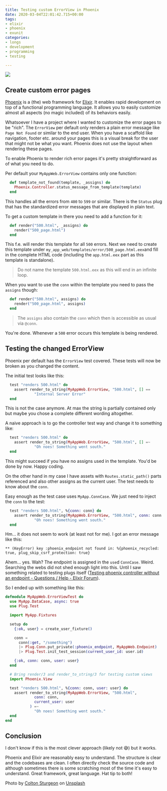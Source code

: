 ```yaml
---
title: Testing custom ErrorView in Phoenix
date: 2020-03-04T22:01:42.715+00:00
tags:
- elixir
- phoenix
- exunit
categories:
- longs
- development
- programming
- testing

---
```

![](/uploads/2020/03/07/colton-sturgeon-TUSJWsPnnJ8-unsplash.jpg)

## Create custom error pages

[Phoenix](http://phoenixframework.org) is a (the) web framework for [Elixir](https://elixir-lang.org). It enables rapid development on top of a functional programming language. It allows you to easily customize almost all aspects (no magic included) of its behaviors easily.

Whatsoever I have a project where I wanted to customize the error pages to be "rich". The `ErrorView` per default only renders a plain error message like `Page Not Found` or similar to the end user. When you have a scaffold like navigation, footer etc. around your pages this is a visual break for the user that might not be what you want. Phoenix does not use the layout when rendering these pages.

To enable Phoenix to render rich error pages it's pretty straightforward as of what you need to do.

Per default your `MyAppWeb.ErrorView` contains only one function:

```elixir {linenos=table}
  def template_not_found(template, _assigns) do
    Phoenix.Controller.status_message_from_template(template)
  end
```

This handles all the errors from `400` to `599` or similar. There is the `Status` plug that has the standardized error messages that are displayed in plain text.

To get a custom template in there you need to add a function for it:

```elixir {linenos=table}
  def render("500.html", _assigns) do
    render("500_page.html")
  end
```

This f.e. will render this template for all `500` errors. Next we need to create this template under `my_app_web/templates/error/500_page.html.eex`and fill in the complete HTML code (including the `app.html.eex` part as this template is standalone).

> Do not name the template `500.html.eex` as this will end in an infinite loop.

When you want to use the `conn` within the template you need to pass the `assigns` though:

```elixir {linenos=table}
  def render("500.html", assigns) do
    render("500_page.html", assigns)
  end
```

> The `assigns` also contain the `conn` which then is accessible as usual via `@conn`.

You're done. Whenever a `500` error occurs this template is being rendered.

## Testing the changed ErrorView

Phoenix per default has the `ErrorView` test covered. These tests will now be broken as you changed the content.

The initial test looks like this:

```elixir {linenos=table}
  test "renders 500.html" do
    assert render_to_string(MyAppWeb.ErrorView, "500.html", [] ==
             "Internal Server Error"
  end
```

This is not the case anymore. At max the string is partially contained only but maybe you chose a complete different wording altogether.

A naive approach is to go the controller test way and change it to something like:

```elixir {linenos=table}
  test "renders 500.html" do
    assert render_to_string(MyAppWeb.ErrorView, "500.html", [] =~
             "Oh noes! Something went south."
  end
```

This might succeed if you have no assigns used in the template. You'd be done by now. Happy coding.

On the other hand in my case I have assets with `Routes.static_path()` parts referenced and also other assigns as the current user. The test needs to know about the `conn`.

Easy enough as the test case uses `MyApp.ConnCase`. We just need to inject the `conn` to the test:

```elixir {linenos=table}
  test "renders 500.html", %{conn: conn} do
    assert render_to_string(MyAppWeb.ErrorView, "500.html", conn: conn =~
             "Oh noes! Something went south."
  end
```

Hm... it does not seem to work (at least not for me). I got an error message like this:

```shell {linenos=table}
** (KeyError) key :phoenix_endpoint not found in: %{phoenix_recycled: true, plug_skip_csrf_protection: true}
```

Ahem... yes. Wah? The endpoint is assigned in the `use`d `ConnCase`. Weird. Searching the webs did not shed enough light into this. Until I saw something related to testing plugs itself ([Testing phoenix controller without an endpoint - Questions / Help - Elixir Forum](https://elixirforum.com/t/testing-phoenix-controller-without-an-endpoint/15377)).

So I ended up with something like this:

```elixir {linenos=table}
defmodule MyAppWeb.ErrorViewTest do
  use MyApp.DataCase, async: true
  use Plug.Test

  import MyApp.Fixtures

  setup do
    {:ok, user} = create_user_fixture()

    conn =
      conn(:get, "/something")
      |> Plug.Conn.put_private(:phoenix_endpoint, MyAppWeb.Endpoint)
      |> Plug.Test.init_test_session(current_user_id: user.id)

    {:ok, conn: conn, user: user}
  end

  # Bring render/3 and render_to_string/3 for testing custom views
  import Phoenix.View

  test "renders 500.html", %{conn: conn, user: user} do
    assert render_to_string(MyAppWeb.ErrorView, "500.html",
             conn: conn,
             current_user: user
           ) =~
             "Oh noes! Something went south."
  end
end
```

## Conclusion

I don't know if this is the most clever approach (likely not 😅) but it works.

Phoenix and Elixir are reasonably easy to understand. The structure is clear and the codebases are clean. I often directly check the source code and although sometimes there is some scratching most of the time it's easy to understand. Great framework, great language. Hat tip to both!

Photo by [Colton Sturgeon](https://unsplash.com/@coltonsturgeon?utm_source=unsplash&utm_medium=referral&utm_content=creditCopyText) on [Unsplash](https://unsplash.com/s/photos/alchemy?utm_source=unsplash&utm_medium=referral&utm_content=creditCopyText)